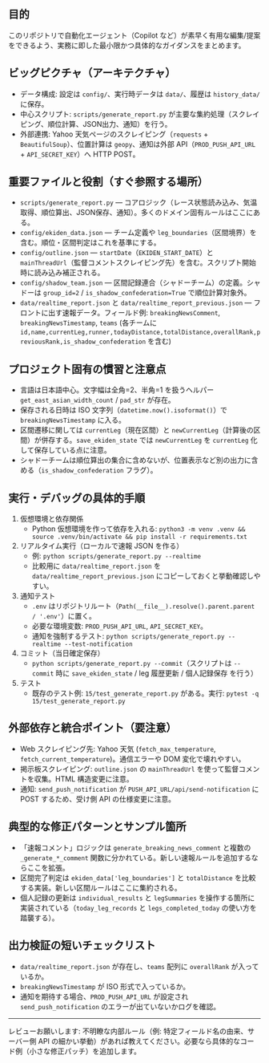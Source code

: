 ## 目的
このリポジトリで自動化エージェント（Copilot など）が素早く有用な編集/提案をできるよう、実務に即した最小限かつ具体的なガイダンスをまとめます。

## ビッグピクチャ（アーキテクチャ）
- データ構成: 設定は `config/`、実行時データは `data/`、履歴は `history_data/` に保存。
- 中心スクリプト: `scripts/generate_report.py` が主要な集約処理（スクレイピング、順位計算、JSON出力、通知）を行う。
- 外部連携: Yahoo 天気ページのスクレイピング（`requests` + `BeautifulSoup`）、位置計算は `geopy`、通知は外部 API（`PROD_PUSH_API_URL` + `API_SECRET_KEY`）へ HTTP POST。

## 重要ファイルと役割（すぐ参照する場所）
- `scripts/generate_report.py` — コアロジック（レース状態読み込み、気温取得、順位算出、JSON保存、通知）。多くのドメイン固有ルールはここにある。
- `config/ekiden_data.json` — チーム定義や `leg_boundaries`（区間境界）を含む。順位・区間判定はこれを基準にする。
- `config/outline.json` — `startDate`（`EKIDEN_START_DATE`）と `mainThreadUrl`（監督コメントスクレイピング先）を含む。スクリプト開始時に読み込み補正される。
- `config/shadow_team.json` — 区間記録連合（シャドーチーム）の定義。シャドーは `group_id=2` / `is_shadow_confederation=True` で順位計算対象外。
- `data/realtime_report.json` と `data/realtime_report_previous.json` — フロントに出す速報データ。フィールド例: `breakingNewsComment`, `breakingNewsTimestamp`, `teams` (各チームに `id,name,currentLeg,runner,todayDistance,totalDistance,overallRank,previousRank,is_shadow_confederation` を含む)

## プロジェクト固有の慣習と注意点
- 言語は日本語中心。文字幅は全角=2、半角=1 を扱うヘルパー `get_east_asian_width_count` / `pad_str` が存在。
- 保存される日時は ISO 文字列（`datetime.now().isoformat()`）で `breakingNewsTimestamp` に入る。
- 区間遷移に関しては `currentLeg`（現在区間）と `newCurrentLeg`（計算後の区間）が併存する。`save_ekiden_state` では `newCurrentLeg` を `currentLeg` 化して保存している点に注意。
- シャドーチームは順位算出の集合に含めないが、位置表示など別の出力に含める（`is_shadow_confederation` フラグ）。

## 実行・デバッグの具体的手順
1. 仮想環境と依存関係
   - Python 仮想環境を作って依存を入れる: `python3 -m venv .venv && source .venv/bin/activate && pip install -r requirements.txt`
2. リアルタイム実行（ローカルで速報 JSON を作る）
   - 例: `python scripts/generate_report.py --realtime`
   - 比較用に `data/realtime_report.json` を `data/realtime_report_previous.json` にコピーしておくと挙動確認しやすい。
3. 通知テスト
   - `.env` はリポジトリルート（`Path(__file__).resolve().parent.parent / '.env'`）に置く。
   - 必要な環境変数: `PROD_PUSH_API_URL`, `API_SECRET_KEY`。
   - 通知を強制するテスト: `python scripts/generate_report.py --realtime --test-notification`
4. コミット（当日確定保存）
   - `python scripts/generate_report.py --commit`（スクリプトは `--commit` 時に `save_ekiden_state` / leg 履歴更新 / 個人記録保存 を行う）
5. テスト
   - 既存のテスト例: `15/test_generate_report.py` がある。実行: `pytest -q 15/test_generate_report.py`

## 外部依存と統合ポイント（要注意）
- Web スクレイピング先: Yahoo 天気 (`fetch_max_temperature`, `fetch_current_temperature`)。通信エラーや DOM 変化で壊れやすい。
- 掲示板スクレイピング: `outline.json` の `mainThreadUrl` を使って監督コメントを収集。HTML 構造変更に注意。
- 通知: `send_push_notification` が `PUSH_API_URL/api/send-notification` に POST するため、受け側 API の仕様変更に注意。

## 典型的な修正パターンとサンプル箇所
- 「速報コメント」ロジックは `generate_breaking_news_comment` と複数の `_generate_*_comment` 関数に分かれている。新しい速報ルールを追加するならここを拡張。
- 区間完了判定は `ekiden_data['leg_boundaries']` と `totalDistance` を比較する実装。新しい区間ルールはここに集約される。
- 個人記録の更新は `individual_results` と `legSummaries` を操作する箇所に実装されている（`today_leg_records` と `legs_completed_today` の使い方を踏襲する）。

## 出力検証の短いチェックリスト
- `data/realtime_report.json` が存在し、`teams` 配列に `overallRank` が入っているか。
- `breakingNewsTimestamp` が ISO 形式で入っているか。
- 通知を期待する場合、`PROD_PUSH_API_URL` が設定され `send_push_notification` のエラーが出ていないかログを確認。

---
レビューお願いします: 不明瞭な内部ルール（例: 特定フィールド名の由来、サーバー側 API の細かい挙動）があれば教えてください。必要なら具体的なコード例（小さな修正パッチ）を追加します。
